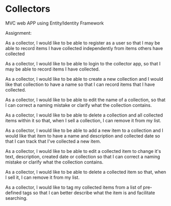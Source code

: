 # Collectors
MVC web APP using Entity/Identity Framework

Assignment: 

As a collector,
I would like to be able to register as a user
so that I may be able to record items I have collected independently from items others have collected

As a collector,
I would like to be able to login to the collector app,
so that I may be able to record items I have collected.

As a collector,
I would like to be able to create a new collection
and I would like that collection to have a name
so that I can record items that I have collected.

As a collector,
I would like to be able to edit the name of a collection,
so that I can correct a naming mistake or clarify what the collection contains.

As a collector,
I would like to be able to delete a collection and all collected items within it
so that, when I sell a collection, I can remove it from my list.

As a collector,
I would like to be able to add a new item to a collection
and I would like that item to have a name and description and collected date
so that I can track that I've collected a new item.

As a collector,
I would like to be able to edit a collected item to change it's text, description, created date or collection
so that I can correct a naming mistake or clarify what the collection contains.

As a collector,
I would like to be able to delete a collected item
so that, when I sell it, I can remove it from my list.

As a collector,
I would like to tag my collected items from a list of pre-defined tags
so that I can better describe what the item is and facilitate searching.

